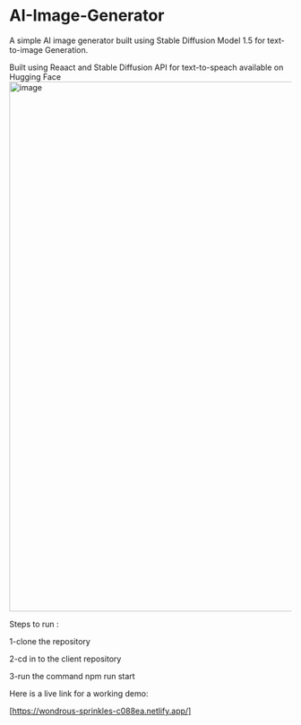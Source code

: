 
# AI-Image-Generator
A simple AI image generator built using  Stable Diffusion Model 1.5 for text-to-image Generation.

Built using Reaact and Stable Diffusion API for text-to-speach available on Hugging Face
<img width="946" alt="image" src="https://github.com/ayushkushwaha609/AI-Image-Generator/assets/73795130/ea8db364-3266-40f9-8a1b-e18d6ec30a16">




Steps to run :

1-clone the repository


2-cd in to the client repository


3-run the command npm run start

Here is a live link for a working demo:

[https://wondrous-sprinkles-c088ea.netlify.app/]
